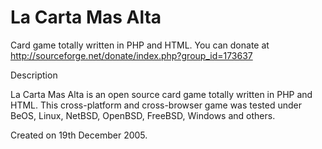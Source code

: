La Carta Mas Alta
==================

Card game totally written in PHP and HTML.
You can donate at http://sourceforge.net/donate/index.php?group_id=173637


Description

La Carta Mas Alta is an open source card game totally written in PHP and HTML.
This cross-platform and cross-browser game was tested under BeOS, Linux, NetBSD, OpenBSD, FreeBSD, Windows and others.

Created on 19th December 2005.
